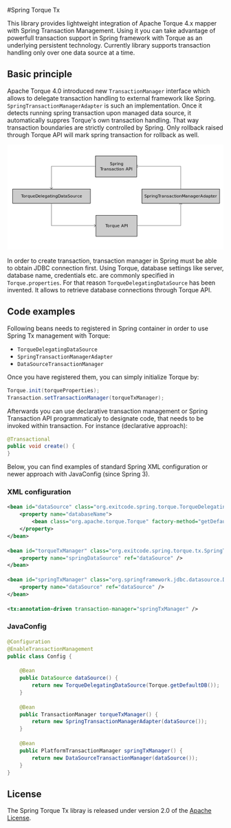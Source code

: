 #Spring Torque Tx

This library provides lightweight integration of Apache Torque 4.x mapper with Spring Transaction Management. Using it you can take advantage of powerfull transaction support in Spring framework with Torque as an underlying persistent technology. Currently library supports transaction handling only over one data source at a time. 

## Basic principle
Apache Torque 4.0 introduced new `TransactionManager` interface which allows to delegate transaction handling to
external framework like Spring. `SpringTransactionManagerAdapter` is such an implementation. Once it detects running spring transaction upon managed data source, it automatically suppres Torque's own transaction handling. That way transaction
boundaries are strictly controlled by Spring. Only rollback raised through Torque API will mark spring transaction for rollback as well.

![Overview][overview]

In order to create transaction, transaction manager in Spring must be able to obtain JDBC connection first. Using Torque, database settings like server, database name, credentials etc. are commonly specified in `Torque.properties`. For that reason `TorqueDelegatingDataSource` has been invented. It allows to retrieve database connections through Torque API.

## Code examples

Following beans needs to registered in Spring container in order to use Spring Tx management with Torque:

* `TorqueDelegatingDataSource`
* `SpringTransactionManagerAdapter`
* `DataSourceTransactionManager`

Once you have registered them, you can simply initialize Torque by:

```java
Torque.init(torqueProperties);
Transaction.setTransactionManager(torqueTxManager);
```

Afterwards you can use declarative transaction management or Spring Transaction API programmaticaly to designate code, that needs to be invoked within transaction. For instance (declarative approach):

```java
@Transactional
public void create() {  
}
```

Below, you can find examples of standard Spring XML configuration or newer approach with JavaConfig (since Spring 3).

### XML configuration

```xml
<bean id="dataSource" class="org.exitcode.spring.torque.TorqueDelegatingDataSource">
	<property name="databaseName">
		<bean class="org.apache.torque.Torque" factory-method="getDefaultDB" />
	</property>
</bean>

<bean id="torqueTxManager" class="org.exitcode.spring.torque.tx.SpringTransactionManagerAdapter">
	<property name="springDataSource" ref="dataSource" />
</bean>

<bean id="springTxManager" class="org.springframework.jdbc.datasource.DataSourceTransactionManager">
	<property name="dataSource" ref="dataSource" />
</bean>

<tx:annotation-driven transaction-manager="springTxManager" />
```

### JavaConfig

```java
@Configuration
@EnableTransactionManagement
public class Config {

    @Bean
    public DataSource dataSource() {
        return new TorqueDelegatingDataSource(Torque.getDefaultDB());
    }

    @Bean
    public TransactionManager torqueTxManager() {
        return new SpringTransactionManagerAdapter(dataSource());
    }

    @Bean
    public PlatformTransactionManager springTxManager() {
        return new DataSourceTransactionManager(dataSource());
    }
}
```

## License
The Spring Torque Tx libray is released under version 2.0 of the [Apache License][].

[overview]: src/doc/overview.png
[Apache License]: http://www.apache.org/licenses/LICENSE-2.0




  




